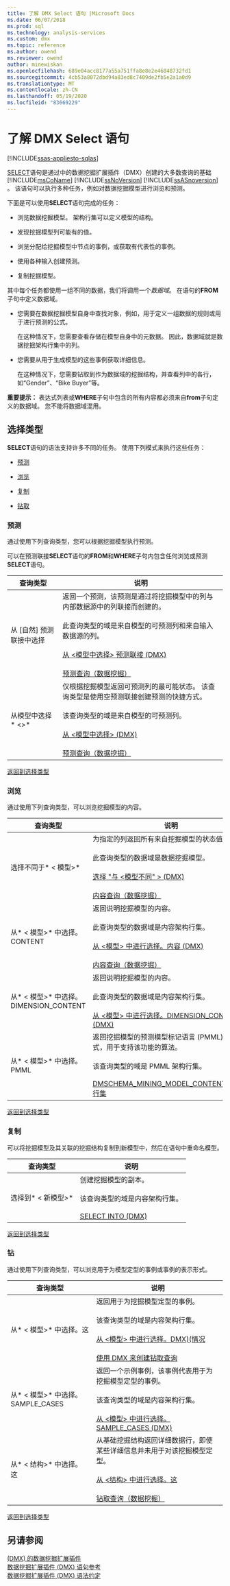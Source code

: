 ```yaml
---
title: 了解 DMX Select 语句 |Microsoft Docs
ms.date: 06/07/2018
ms.prod: sql
ms.technology: analysis-services
ms.custom: dmx
ms.topic: reference
ms.author: owend
ms.reviewer: owend
author: minewiskan
ms.openlocfilehash: 689e04acc8177a55a751ffa8e8e2e46848732fd1
ms.sourcegitcommit: 4cb53a8072dbd94a83ed8c7409de2fb5e2a1a0d9
ms.translationtype: MT
ms.contentlocale: zh-CN
ms.lasthandoff: 05/19/2020
ms.locfileid: "83669229"
---
```

# <a name="understanding-the-dmx-select-statement"></a>了解 DMX Select 语句
[!INCLUDE[ssas-appliesto-sqlas](../includes/ssas-appliesto-sqlas.md)]

  [SELECT](../dmx/select-dmx.md)语句是通过中的数据挖掘扩展插件（DMX）创建的大多数查询的基础 [!INCLUDE[msCoName](../includes/msconame-md.md)] [!INCLUDE[ssNoVersion](../includes/ssnoversion-md.md)] [!INCLUDE[ssASnoversion](../includes/ssasnoversion-md.md)] 。 该语句可以执行多种任务，例如对数据挖掘模型进行浏览和预测。  
  
 下面是可以使用**SELECT**语句完成的任务：  
  
-   浏览数据挖掘模型。 架构行集可以定义模型的结构。  
  
-   发现挖掘模型列可能有的值。  
  
-   浏览分配给挖掘模型中节点的事例，或获取有代表性的事例。  
  
-   使用各种输入创建预测。  
  
-   复制挖掘模型。  
  
 其中每个任务都使用一组不同的数据，我们将调用一个*数据域*。 在语句的**FROM**子句中定义数据域。  
  
-   您需要在数据挖掘模型自身中查找对象，例如，用于定义一组数据的规则或用于进行预测的公式。  
  
     在这种情况下，您需要查看存储在模型自身中的元数据。 因此，数据域就是数据挖掘架构行集中的列。  
  
-   您需要从用于生成模型的这些事例获取详细信息。  
  
     在这种情况下，您需要钻取到作为数据域的挖掘结构，并查看列中的各行，如“Gender”、“Bike Buyer”等。  
  
 **重要提示：** 表达式列表或**WHERE**子句中包含的所有内容都必须来自**from**子句定义的数据域。 您不能将数据域混用。  
  
##  <a name="select-types"></a><a name="Select_Types"></a>选择类型  
 **SELECT**语句的语法支持许多不同的任务。 使用下列模式来执行这些任务：  
  
-   [预测](#Predicting)  
  
-   [浏览](#Browsing)  
  
-   [复制](#Copying)  
  
-   [钻取](#Drillthrough)  
  
###  <a name="predicting"></a><a name="Predicting"></a>预测  
 通过使用下列查询类型，您可以根据挖掘模型执行预测。  
  
 可以在预测联接**SELECT**语句的**FROM**和**WHERE**子句内包含任何浏览或预测**SELECT**语句。  
  
|查询类型|说明|  
|----------------|-----------------|  
|从 [自然] 预测联接中选择|返回一个预测，该预测是通过将挖掘模型中的列与内部数据源中的列联接而创建的。<br /><br /> 此查询类型的域是来自模型的可预测列和来自输入数据源的列。<br /><br /> [从 &#60;模型中选择&#62; 预测联接 &#40;DMX&#41;](../dmx/select-from-model-prediction-join-dmx.md)<br /><br /> [预测查询（数据挖掘）](https://docs.microsoft.com/analysis-services/data-mining/prediction-queries-data-mining)|  
|从模型中选择* \<>*|仅根据挖掘模型返回可预测列的最可能状态。 该查询类型是使用空预测联接创建预测的快捷方式。<br /><br /> 该查询类型的域是来自模型的可预测列。<br /><br /> [从 &#60;模型中选择&#62; &#40;DMX&#41;](../dmx/select-from-model-dmx.md)<br /><br /> [预测查询（数据挖掘）](https://docs.microsoft.com/analysis-services/data-mining/prediction-queries-data-mining)|  
  
 [返回到选择类型](#Select_Types)  
  
###  <a name="browsing"></a><a name="Browsing"></a>浏览  
 通过使用下列查询类型，可以浏览挖掘模型的内容。  
  
|查询类型|说明|  
|----------------|-----------------|  
|选择不同于* \< 模型>*|为指定的列返回所有来自挖掘模型的状态值。<br /><br /> 此查询类型的数据域是数据挖掘模型。<br /><br /> [选择 "与 &#60;模型不同" &#62; &#40;DMX&#41;](../dmx/select-distinct-from-model-dmx.md)<br /><br /> [内容查询（数据挖掘）](https://docs.microsoft.com/analysis-services/data-mining/content-queries-data-mining)|  
|从* \< 模型>* 中选择。CONTENT|返回说明挖掘模型的内容。<br /><br /> 此查询类型的数据域是内容架构行集。<br /><br /> [从 &#60;模型&#62; 中进行选择。内容 &#40;DMX&#41;](../dmx/select-from-model-content-dmx.md)<br /><br /> [内容查询（数据挖掘）](https://docs.microsoft.com/analysis-services/data-mining/content-queries-data-mining)|  
|从* \< 模型>* 中选择。DIMENSION_CONTENT|返回说明挖掘模型的内容。<br /><br /> 此查询类型的数据域是内容架构行集。<br /><br /> [从 &#60;模型&#62; 中进行选择。DIMENSION_CONTENT &#40;DMX&#41;](../dmx/select-from-model-dimension-content-dmx.md)|  
|从* \< 模型>* 中选择。PMML|返回挖掘模型的预测模型标记语言 (PMML) 表示形式，用于支持该功能的算法。<br /><br /> 该查询类型的域是 PMML 架构行集。<br /><br /> [DMSCHEMA_MINING_MODEL_CONTENT_PMML 行集](https://docs.microsoft.com/bi-reference/schema-rowsets/data-mining/dmschema-mining-model-content-pmml-rowset)|  
  
 [返回到选择类型](#Select_Types)  
  
###  <a name="copying"></a><a name="Copying"></a>复制  
 可以将挖掘模型及其关联的挖掘结构复制到新模型中，然后在语句中重命名模型。  
  
|查询类型|说明|  
|----------------|-----------------|  
|选择到* \< 新模型>*|创建挖掘模型的副本。<br /><br /> 该查询类型的域是内容架构行集。<br /><br /> [SELECT INTO &#40;DMX&#41;](../dmx/select-into-dmx.md)|  
  
 [返回到选择类型](#Select_Types)  
  
###  <a name="drillthrough"></a><a name="Drillthrough"></a>钻  
 通过使用下列查询类型，可以浏览用于为模型定型的事例或事例的表示形式。  
  
|查询类型|说明|  
|----------------|-----------------|  
|从* \< 模型>* 中选择。这|返回用于为挖掘模型定型的事例。<br /><br /> 该查询类型的域是内容架构行集。<br /><br /> [从 &#60;模型&#62; 中进行选择。DMX&#41;&#40;情况](../dmx/select-from-model-cases-dmx.md)<br /><br /> [使用 DMX 来创建钻取查询](https://docs.microsoft.com/analysis-services/data-mining/create-drillthrough-queries-using-dmx)|  
|从* \< 模型>* 中选择。SAMPLE_CASES|返回一个示例事例，该事例代表用于为挖掘模型定型的事例。<br /><br /> 该查询类型的域是内容架构行集。<br /><br /> [从 &#60;模型&#62; 中进行选择。SAMPLE_CASES &#40;DMX&#41;](../dmx/select-from-model-sample-cases-dmx.md)|  
|从* \< 结构>* 中选择。 这|从基础挖掘结构返回详细数据行，即使某些详细信息并未用于对该挖掘模型定型。<br /><br /> [从 &#60;结构&#62; 中进行选择。这](../dmx/select-from-structure-cases.md)<br /><br /> [钻取查询（数据挖掘）](https://docs.microsoft.com/analysis-services/data-mining/drillthrough-queries-data-mining)|  
  
 [返回到选择类型](#Select_Types)  
  
## <a name="see-also"></a>另请参阅  
 [&#40;DMX&#41; 的数据挖掘扩展插件](../dmx/data-mining-extensions-dmx-reference.md)   
 [数据挖掘扩展插件 &#40;DMX&#41; 语句参考](../dmx/data-mining-extensions-dmx-statements.md)   
 [数据挖掘扩展插件 &#40;DMX&#41; 语法约定](../dmx/data-mining-extensions-dmx-syntax-conventions.md)  
  
  
